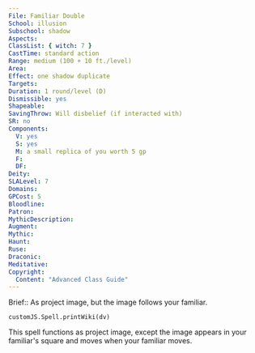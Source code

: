 ```yaml
---
File: Familiar Double
School: illusion
Subschool: shadow
Aspects: 
ClassList: { witch: 7 }
CastTime: standard action
Range: medium (100 + 10 ft./level)
Area: 
Effect: one shadow duplicate
Targets: 
Duration: 1 round/level (D)
Dismissible: yes
Shapeable: 
SavingThrow: Will disbelief (if interacted with)
SR: no
Components:
  V: yes
  S: yes
  M: a small replica of you worth 5 gp
  F: 
  DF: 
Deity: 
SLALevel: 7
Domains: 
GPCost: 5
Bloodline: 
Patron: 
MythicDescription: 
Augment: 
Mythic: 
Haunt: 
Ruse: 
Draconic: 
Meditative: 
Copyright:
  Content: "Advanced Class Guide"
---
```

Brief:: As project image, but the image follows your familiar.

```dataviewjs
customJS.Spell.printWiki(dv)
```

This spell functions as project image, except the image appears in your familiar's square and moves when your familiar moves.
